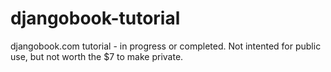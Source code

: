 # djangobook-tutorial
djangobook.com tutorial - in progress or completed. Not intented for public use, but not worth the $7 to make private.
